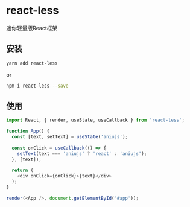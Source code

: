 # react-less
迷你轻量版React框架

## 安装
```sh
yarn add react-less
```
or

```sh
npm i react-less --save
```

## 使用
```js
import React, { render, useState, useCallback } from 'react-less';

function App() {
  const [text, setText] = useState('aniujs');
  
  const onClick = useCallback(() => {
    setText(text === 'aniujs' ? 'react' : 'aniujs');
  }, [text]);
  
  return (
    <div onClick={onClick}>{text}</div>
  );
}

render(<App />, document.getElementById('#app'));
```
